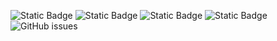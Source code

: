![Static Badge](https://img.shields.io/badge/blacklists-60-000000) ![Static Badge](https://img.shields.io/badge/blacklisted-2704130-cc0000) ![Static Badge](https://img.shields.io/badge/whitelisted-2244-00CC00) ![Static Badge](https://img.shields.io/badge/streaming_blacklist-28107-000000) ![GitHub issues](https://img.shields.io/github/issues/fabriziosalmi/blacklists)
